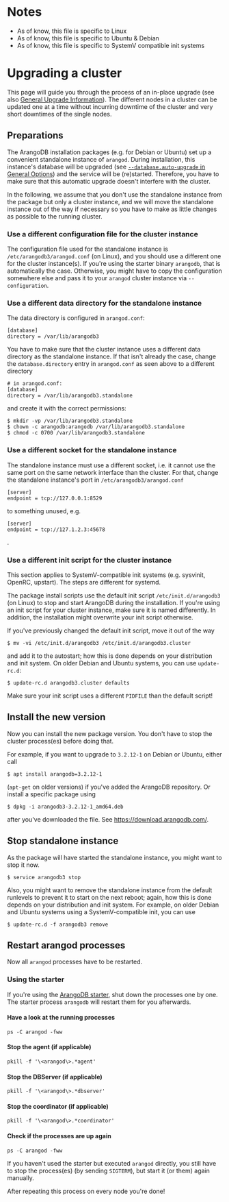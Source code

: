 # Notes

* As of know, this file is specific to Linux
* As of know, this file is specific to Ubuntu & Debian
* As of know, this file is specific to SystemV compatible init systems

Upgrading a cluster
===================

This page will guide you through the process of an in-place upgrade (see also
[General Upgrade Information](GeneralUpgradeInformation.md)). The different
nodes in a cluster can be updated one at a time without incurring downtime
of the cluster and very short downtimes of the single nodes.

Preparations
------------

The ArangoDB installation packages (e.g. for Debian or Ubuntu) set up a
convenient standalone instance of `arangod`. During installation, this instance's
database will be upgraded (see [`--database.auto-upgrade` in General
Options](../../Administration/Configuration/GeneralArangod.md#database-upgrade))
and the service will be (re)started. Therefore, you have to make sure that this
automatic upgrade doesn't interfere with the cluster.

In the following, we assume that you don't use the standalone instance from the
package but only a cluster instance, and we will move the standalone instance
out of the way if necessary so you have to make as little changes as possible to
the running cluster.

### Use a different configuration file for the cluster instance

The configuration file used for the standalone instance is
`/etc/arangodb3/arangod.conf` (on Linux), and you should use a different one for
the cluster instance(s). If you're using the starter binary `arangodb`, that is
automatically the case. Otherwise, you might have to copy the configuration
somewhere else and pass it to your `arangod` cluster instance via
`--configuration`.

### Use a different data directory for the standalone instance

The data directory is configured in `arangod.conf`:
```
[database]
directory = /var/lib/arangodb3
```

You have to make sure that the cluster instance uses a different data directory
as the standalone instance. If that isn't already the case, change the
`database.directory` entry in `arangod.conf` as seen above to a different
directory

```
# in arangod.conf:
[database]
directory = /var/lib/arangodb3.standalone
```

and create it with the correct permissions:

```
$ mkdir -vp /var/lib/arangodb3.standalone
$ chown -c arangodb:arangodb /var/lib/arangodb3.standalone
$ chmod -c 0700 /var/lib/arangodb3.standalone
```

### Use a different socket for the standalone instance

The standalone instance must use a different socket, i.e. it cannot use the
same port on the same network interface than the cluster. For that, change the
standalone instance's port in `/etc/arangodb3/arangod.conf`
```
[server]
endpoint = tcp://127.0.0.1:8529
```
to something unused, e.g.
```
[server]
endpoint = tcp://127.1.2.3:45678
```
.

### Use a different init script for the cluster instance

This section applies to SystemV-compatible init systems (e.g. sysvinit, OpenRC,
upstart). The steps are different for systemd.

The package install scripts use the default init script `/etc/init.d/arangodb3`
(on Linux) to stop and start ArangoDB during the installation. If you're using
an init script for your cluster instance, make sure it is named differently.
In addition, the installation might overwrite your init script otherwise.

If you've previously changed the default init script, move it out of the way
```
$ mv -vi /etc/init.d/arangodb3 /etc/init.d/arangodb3.cluster
```
and add it to the autostart; how this is done depends on your distribution and
init system. On older Debian and Ubuntu systems, you can use `update-rc.d`:

```
$ update-rc.d arangodb3.cluster defaults
```

Make sure your init script uses a different `PIDFILE` than the default script!


Install the new version
-----------------------

Now you can install the new package version. You don't have to stop the cluster
process(es) before doing that.

For example, if you want to upgrade to `3.2.12-1` on Debian or Ubuntu, either call

```
$ apt install arangodb=3.2.12-1
```

(`apt-get` on older versions) if you've added the ArangoDB repository. Or
install a specific package using

```
$ dpkg -i arangodb3-3.2.12-1_amd64.deb
```

after you've downloaded the file. See https://download.arangodb.com/.

Stop standalone instance
------------------------

As the package will have started the standalone instance, you might want to
stop it now.

```
$ service arangodb3 stop
```

Also, you might want to remove the standalone instance from the default
runlevels to prevent it to start on the next reboot; again, how this is done
depends on your distribution and init system. For example, on older Debian and
Ubuntu systems using a SystemV-compatible init, you can use

```
$ update-rc.d -f arangodb3 remove
```

Restart arangod processes
-------------------------

Now all `arangod` processes have to be restarted.

### Using the starter

If you're using the [ArangoDB starter](../../Manual/GettingStarted/Starter),
shut down the processes one by one. The starter process `arangodb` will restart
them for you afterwards.

#### Have a look at the running processes

```
ps -C arangod -fww
```

#### Stop the agent (if applicable)

```
pkill -f '\<arangod\>.*agent'
```

#### Stop the DBServer (if applicable)

```
pkill -f '\<arangod\>.*dbserver'
```

#### Stop the coordinator (if applicable)

```
pkill -f '\<arangod\>.*coordinator'
```

#### Check if the processes are up again

```
ps -C arangod -fww
```

If you haven't used the starter but executed `arangod` directly, you still have
to stop the process(es) (by sending `SIGTERM`), but start it (or them) again
manually.

After repeating this process on every node you're done!
